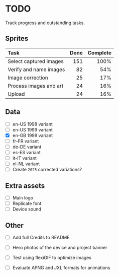 # TODO

Track progress and outstanding tasks.

## Sprites

| Task                   |   Done  | Complete        |
| :--------------------- | ------: | --------------: |
| Select captured images |   151   | 100%            |
| Verify and name images |   82    | 54%             |
| Image correction       |   25    | 17%             |
| Process images and art |   24    | 16%             |
| Upload                 |   24    | 16%             |


## Data

- [ ] en-US 1998 variant
- [ ] en-US 1999 variant
- [x] en-GB 1999 variant
- [ ] fr-FR variant
- [ ] de-DE variant
- [ ] es-ES variant
- [ ] it-IT variant
- [ ] nl-NL variant
- [ ] Create `2025` corrected variations?

## Extra assets

- [ ] Main logo
- [ ] Replicate font
- [ ] Device sound

## Other

- [ ] Add full Credits to README
- [ ] Hero photos of the device and project banner
- [ ] Test using flexiGIF to optimize images
- [ ] Evaluate APNG and JXL formats for animations

